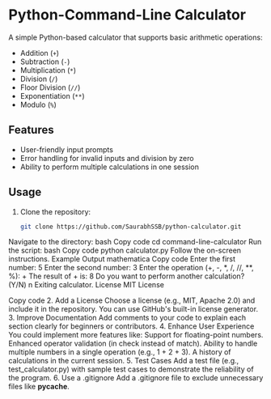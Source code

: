 # Python-Command-Line Calculator 
A simple Python-based calculator that supports basic arithmetic operations:
- Addition (`+`)
- Subtraction (`-`)
- Multiplication (`*`)
- Division (`/`)
- Floor Division (`//`)
- Exponentiation (`**`)
- Modulo (`%`)

## Features
- User-friendly input prompts
- Error handling for invalid inputs and division by zero
- Ability to perform multiple calculations in one session

## Usage
1. Clone the repository:
   ```bash
   git clone https://github.com/SaurabhSSB/python-calculator.git

Navigate to the directory:
bash
Copy code
cd command-line-calculator
Run the script:
bash
Copy code
python calculator.py
Follow the on-screen instructions.
Example Output
mathematica
Copy code
Enter the first number: 5
Enter the second number: 3
Enter the operation (+, -, *, /, //, **, %): +
The result of + is: 8
Do you want to perform another calculation? (Y/N) n
Exiting calculator.
License
MIT License

Copy code
2. Add a License
Choose a license (e.g., MIT, Apache 2.0) and include it in the repository. You can use GitHub's built-in license generator.
3. Improve Documentation
Add comments to your code to explain each section clearly for beginners or contributors.
4. Enhance User Experience
You could implement more features like:
Support for floating-point numbers.
Enhanced operator validation (in check instead of match).
Ability to handle multiple numbers in a single operation (e.g., 1 + 2 + 3).
A history of calculations in the current session.
5. Test Cases
Add a test file (e.g., test_calculator.py) with sample test cases to demonstrate the reliability of the program.
6. Use a .gitignore
Add a .gitignore file to exclude unnecessary files like __pycache__.
